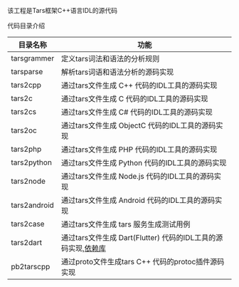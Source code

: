 该工程是Tars框架C++语言IDL的源代码

代码目录介绍


目录名称 |功能
------------------|----------------
tarsgrammer   | 定义tars词法和语法的分析规则
tarsparse     | 解析tars词语和语法分析的源码实现
tars2cpp      | 通过tars文件生成 C++ 代码的IDL工具的源码实现
tars2c        | 通过tars文件生成 C 代码的IDL工具的源码实现
tars2cs       | 通过tars文件生成 C# 代码的IDL工具的源码实现
tars2oc       | 通过tars文件生成 ObjectC 代码的IDL工具的源码实现
tars2php      | 通过tars文件生成 PHP 代码的IDL工具的源码实现
tars2python   | 通过tars文件生成 Python 代码的IDL工具的源码实现
tars2node     | 通过tars文件生成 Node.js 代码的IDL工具的源码实现
tars2android  | 通过tars文件生成 Android 代码的IDL工具的源码实现
tars2case     | 通过tars文件生成 tars 服务生成测试用例
tars2dart     | 通过tars文件生成 Dart(Flutter) 代码的IDL工具的源码实现,[依赖库](https://github.com/brooklet/dart_tars_protocol)
pb2tarscpp    | 通过proto文件生成tars C++ 代码的protoc插件源码实现
